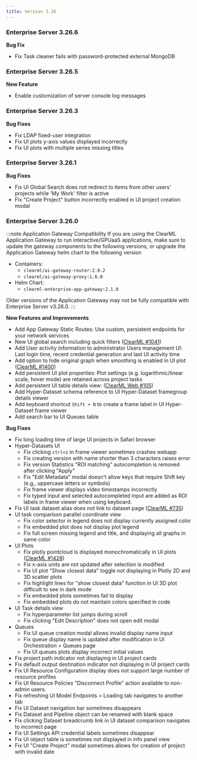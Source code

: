 ```yaml
---
title: Version 3.26
---
```



 
### Enterprise Server 3.26.6

**Bug Fix**
* Fix Task cleaner fails with password-protected external MongoDB
 
### Enterprise Server 3.26.5
**New Feature**
* Enable customization of server console log messages 
 
### Enterprise Server 3.26.3

**Bug Fixes**
* Fix LDAP fixed-user integration 
* Fix UI plots y-axis values displayed incorrectly  
* Fix UI plots with multiple series missing titles 


### Enterprise Server 3.26.1

**Bug Fixes**
* Fix UI Global Search does not redirect to items from other users' projects while 'My Work' filter is active
* Fix "Create Project" button incorrectly enabled in UI project creation modal  

### Enterprise Server 3.26.0

:::note Application Gateway Compatibility 
If you are using the ClearML Application Gateway to run interactive/GPUaaS applications, make sure to update the gateway 
components to the following versions, or upgrade the Application Gateway helm chart to the following version
*  Containers:
   * `clearml/ai-gateway-router:2.9.2`
   * `clearml/ai-gateway-proxy:1.6.0`
* Helm Chart:
   * `clearml-enterprise-app-gateway:2.1.0`

Older versions of the Application Gateway may not be fully compatible with Enterprise Server v3.26.0.
:::

**New Features and Improvements**
* Add App Gateway Static Routes: Use custom, persistent endpoints for your network services
* New UI global search including quick filters ([ClearML #1041](https://github.com/clearml/clearml/issues/1041))
* Add User activity information to administrator Users management UI: Last login time, recent credential generation and last UI activity time
* Add option to hide original graph when smoothing is enabled in UI plot ([ClearML #1400](https://github.com/clearml/clearml/issues/1400))
* Add persistent UI plot properties: Plot settings (e.g. logarithmic/linear scale, hover mode) are retained across project tasks
* Add persistent UI table details view: ([ClearML Web #105](https://github.com/clearml/clearml-web/issues/105)) 
* Add Hyper-Dataset schema reference to UI Hyper-Dataset framegroup details viewer
* Add keyboard shortcut  `Shift + N` to create a frame label in UI Hyper-Dataset frame viewer
* Add search bar to UI Queues table

**Bug Fixes**
* Fix long loading time of large UI projects in Safari browser
* Hyper-Datasets UI
  * Fix clicking `ctrl+z` in frame viewer sometimes crashes webapp
  * Fix creating version with name shorter than 3 characters raises error
  * Fix version Statistics "ROI matching" autocompletion is removed after clicking "Apply"
  * Fix "Edit Metadata" modal doesn't allow keys that require Shift key  (e.g., uppercase letters or symbols)
  * Fix frame viewer displays video timestamps incorrectly
  * Fix typed input and selected autocompleted input are added as ROI labels in frame viewer when using keyboard.
* Fix UI task dataset alias does not link to dataset page ([ClearML #735](https://github.com/clearml/clearml/issues/735))
* UI task comparison parallel coordinate view 
  * Fix color selector in legend does not display currently assigned color
  * Fix embedded plot does not display plot legend
  * Fix full screen missing legend and title, and displaying all graphs in same color
* UI Plots
  * Fix plotly pointcloud is displayed monochromatically in UI plots ([ClearML #1428](https://github.com/clearml/clearml/issues/1428))
  * Fix x-axis units are not updated after selection is modified
  * Fix UI plot "Show closest data" toggle not displaying in Plotly 2D and 3D scatter plots
  * Fix highlight lines for "show closest data" function in UI 3D plot difficult to see in dark mode
  * Fix embedded plots sometimes fail to display
  * Fix embedded plots do not maintain colors specified in code
* UI Task details view
  * Fix hyperparameter list jumps during scroll
  * Fix clicking "Edit Description" does not open edit modal
* Queues
  * Fix UI queue creation modal allows invalid display name input
  * Fix queue display name is updated after modification in UI Orchestration > Queues page 
  * Fix UI queues plots display incorrect initial values
* Fix project path indicator not displaying in UI project cards 
* Fix default output destination indicator not displaying in UI project cards 
* Fix UI Resource Configuration display does not support large number of resource profiles
* Fix UI Resource Policies "Disconnect Profile" action available to non-admin users.
* Fix refreshing UI Model Endpoints > Loading tab navigates to another tab
* Fix UI Dataset navigation bar sometimes disappears
* Fix Dataset and Pipeline object can be renamed with blank space
* Fix clicking Dataset breadcrumb link in UI dataset comparison navigates to incorrect page
* Fix UI Settings API credential labels sometimes disappear 
* Fix UI object table is sometimes not displayed in info panel view
* Fix UI "Create Project" modal sometimes allows for creation of project with invalid date

